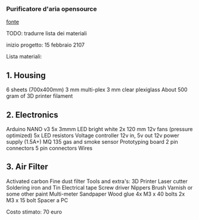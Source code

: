 ### Purificatore d'aria opensource

[fonte](http://www.instructables.com/id/OPEN-SOURCE-AIR-PURIFIER/?ALLSTEPS4)

TODO: tradurre lista dei materiali


inizio progetto: 15 febbraio 2107

Lista materiali:

## 1. Housing
  6 sheets (700x400mm) 3 mm multi-plex
  3 mm clear plexiglass
  About 500 gram of 3D printer filament
## 2. Electronics
  Arduino NANO v3
  5x 3mmm LED bright white
  2x 120 mm 12v fans (pressure optimized)
  5x LED resistors
  Voltage controller 12v in, 5v out
  12v power supply (1.5A+)
  MQ 135 gas and smoke sensor
  Prototyping board
  2 pin connectors
  5 pin connectors
  Wires
## 3. Air Filter
Activated carbon
Fine dust filter
Tools and extra's:
3D Printer
Laser cutter
Soldering iron and Tin
Electrical tape
Screw driver
Nippers
Brush
Varnish or some other paint
Multi-meter
Sandpaper
Wood glue
4x M3 x 40 bolts
2x M3 x 15 bolt
Spacer
a PC

Costo stimato: 70 euro



